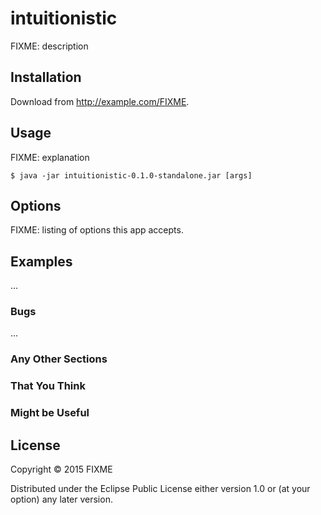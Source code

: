 # intuitionistic

FIXME: description

## Installation

Download from http://example.com/FIXME.

## Usage

FIXME: explanation

    $ java -jar intuitionistic-0.1.0-standalone.jar [args]

## Options

FIXME: listing of options this app accepts.

## Examples

...

### Bugs

...

### Any Other Sections
### That You Think
### Might be Useful

## License

Copyright © 2015 FIXME

Distributed under the Eclipse Public License either version 1.0 or (at
your option) any later version.
